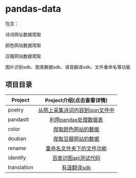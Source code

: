 # pandas-data
包含：

诗词网址数据爬取

颜色网站数据爬取

豆瓣网站数据爬取

图片识别sdk、图表数据sdk、语音翻译sdk、文件重命名等功能

## 项目目录

| Project              |       Project介绍(点击查看详情)    |
| --------             |          :----:                      |
| poetry               |          [从网上采集诗词内容到json文件中][5]                    |
| pandastt             |          [利用pandas处理数据表][1]                    |
| color                |          [爬取颜色网站的数据][6]                    |
| douban               |          [爬取豆瓣网站的数据][7]                    |
| rename               |          [重命名文件夹下的文件功能][3]                    |
| identify             |          [百度识图api测试代码][2]                    |
| translation          |          [有道翻译sdk][4]                    |

[1]:pandastt
[2]:identify
[3]:rename
[4]:translation
[5]:poetry
[6]:color
[7]:douban
